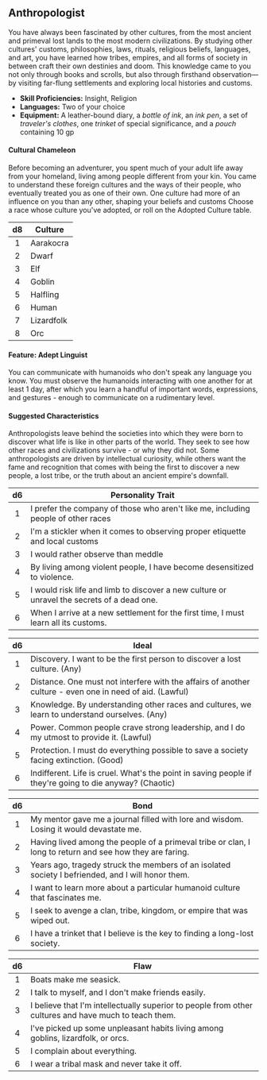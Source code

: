 ## Anthropologist

You have always been fascinated by other cultures, from the most ancient and primeval lost lands to the most modern civilizations. By studying other cultures' customs, philosophies, laws, rituals, religious beliefs, languages, and art, you have learned how tribes, empires, and all forms of society in between craft their own destinies and doom. This knowledge came to you not only through books and scrolls, but also through firsthand observation—by visiting far-flung settlements and exploring local histories and customs.

- **Skill Proficiencies:** Insight, Religion
- **Languages:** Two of your choice
- **Equipment:** A leather-bound diary, a *bottle of ink*, an *ink pen*, a set of *traveler's clothes*, one *trinket* of special significance, and a *pouch* containing 10 gp

#### Cultural Chameleon

Before becoming an adventurer, you spent much of your adult life away from your homeland, living among people different from your kin. You came to understand these foreign cultures and the ways of their people, who eventually treated you as one of their own. One culture had more of an influence on you than any other, shaping your beliefs and customs Choose a race whose culture you've adopted, or roll on the Adopted Culture table.

|  d8 | Culture    |
|:---:|------------|
|  1  | Aarakocra  |
|  2  | Dwarf      |
|  3  | Elf        |
|  4  | Goblin     |
|  5  | Halfling   |
|  6  | Human      |
|  7  | Lizardfolk |
|  8  | Orc        |

#### Feature: Adept Linguist

You can communicate with humanoids who don't speak any language you know. You must observe the humanoids interacting with one another for at least 1 day, after which you learn a handful of important words, expressions, and gestures - enough to communicate on a rudimentary level.

#### Suggested Characteristics

Anthropologists leave behind the societies into which they were born to discover what life is like in other parts of the world. They seek to see how other races and civilizations survive - or why they did not. Some anthropologists are driven by intellectual curiosity, while others want the fame and recognition that comes with being the first to discover a new people, a lost tribe, or the truth about an ancient empire's downfall.

|  d6 | Personality Trait                                                                          |
|:---:|--------------------------------------------------------------------------------------------|
|  1  | I prefer the company of those who aren't like me, including people of other races          |
|  2  | I'm a stickler when it comes to observing proper etiquette and local customs               |
|  3  | I would rather observe than meddle                                                         |
|  4  | By living among violent people, I have become desensitized to violence.                    |
|  5  | I would risk life and limb to discover a new culture or unravel the secrets of a dead one. |
|  6  | When I arrive at a new settlement for the first time, I must learn all its customs.        |

|  d6 | Ideal                                                                                                    |
|:---:|----------------------------------------------------------------------------------------------------------|
|  1  | Discovery. I want to be the first person to discover a lost culture. (Any)                               |
|  2  | Distance. One must not interfere with the affairs of another culture - even one in need of aid. (Lawful) |
|  3  | Knowledge. By understanding other races and cultures, we learn to understand ourselves. (Any)            |
|  4  | Power. Common people crave strong leadership, and I do my utmost to provide it. (Lawful)                 |
|  5  | Protection. I must do everything possible to save a society facing extinction. (Good)                    |
|  6  | Indifferent. Life is cruel. What's the point in saving people if they're going to die anyway? (Chaotic)  |

|  d6 | Bond                                                                                                     |
|:---:|----------------------------------------------------------------------------------------------------------|
|  1  | My mentor gave me a journal filled with lore and wisdom. Losing it would devastate me.                   |
|  2  | Having lived among the people of a primeval tribe or clan, I long to return and see how they are faring. |
|  3  | Years ago, tragedy struck the members of an isolated society I befriended, and I will honor them.        |
|  4  | I want to learn more about a particular humanoid culture that fascinates me.                             |
|  5  | I seek to avenge a clan, tribe, kingdom, or empire that was wiped out.                                   |
|  6  | I have a trinket that I believe is the key to finding a long-lost society.                               |

|  d6 | Flaw                                                                                                  |
|:---:|-------------------------------------------------------------------------------------------------------|
|  1  | Boats make me seasick.                                                                                |
|  2  | I talk to myself, and I don't make friends easily.                                                    |
|  3  | I believe that I'm intellectually superior to people from other cultures and have much to teach them. |
|  4  | I've picked up some unpleasant habits living among goblins, lizardfolk, or orcs.                      |
|  5  | I complain about everything.                                                                          |
|  6  | I wear a tribal mask and never take it off.                                                           |